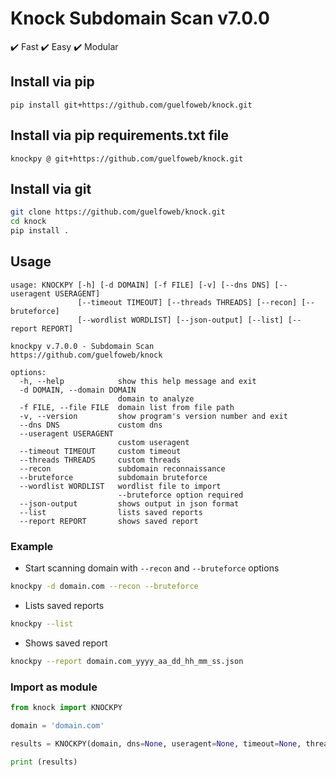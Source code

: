 # Knock Subdomain Scan v7.0.0

:heavy_check_mark: Fast :heavy_check_mark: Easy :heavy_check_mark: Modular

## Install via pip

```
pip install git+https://github.com/guelfoweb/knock.git
```

## Install via pip requirements.txt file

```
knockpy @ git+https://github.com/guelfoweb/knock.git
```

## Install via git

```bash
git clone https://github.com/guelfoweb/knock.git
cd knock
pip install .
```

## Usage

```
usage: KNOCKPY [-h] [-d DOMAIN] [-f FILE] [-v] [--dns DNS] [--useragent USERAGENT]
               [--timeout TIMEOUT] [--threads THREADS] [--recon] [--bruteforce] 
               [--wordlist WORDLIST] [--json-output] [--list] [--report REPORT]

knockpy v.7.0.0 - Subdomain Scan
https://github.com/guelfoweb/knock

options:
  -h, --help            show this help message and exit
  -d DOMAIN, --domain DOMAIN
                        domain to analyze
  -f FILE, --file FILE  domain list from file path
  -v, --version         show program's version number and exit
  --dns DNS             custom dns
  --useragent USERAGENT
                        custom useragent
  --timeout TIMEOUT     custom timeout
  --threads THREADS     custom threads
  --recon               subdomain reconnaissance
  --bruteforce          subdomain bruteforce
  --wordlist WORDLIST   wordlist file to import
                        --bruteforce option required
  --json-output         shows output in json format
  --list                lists saved reports
  --report REPORT       shows saved report

```

### Example

- Start scanning domain with `--recon` and `--bruteforce` options

```bash
knockpy -d domain.com --recon --bruteforce
```

- Lists saved reports

```bash
knockpy --list
```

- Shows saved report

```bash
knockpy --report domain.com_yyyy_aa_dd_hh_mm_ss.json
```


### Import as module

```python
from knock import KNOCKPY

domain = 'domain.com'

results = KNOCKPY(domain, dns=None, useragent=None, timeout=None, threads=None, recon=True, bruteforce=True, wordlist=None)

print (results)
```